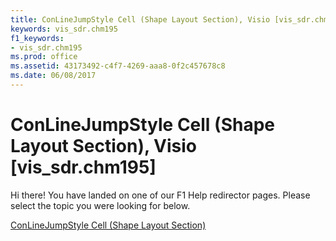 ```yaml
---
title: ConLineJumpStyle Cell (Shape Layout Section), Visio [vis_sdr.chm195]
keywords: vis_sdr.chm195
f1_keywords:
- vis_sdr.chm195
ms.prod: office
ms.assetid: 43173492-c4f7-4269-aaa8-0f2c457678c8
ms.date: 06/08/2017
---
```



# ConLineJumpStyle Cell (Shape Layout Section), Visio [vis_sdr.chm195]

Hi there! You have landed on one of our F1 Help redirector pages. Please select the topic you were looking for below.

[ConLineJumpStyle Cell (Shape Layout Section)](http://msdn.microsoft.com/library/baa05a50-97d0-3769-635e-0ea20317d59a%28Office.15%29.aspx)

